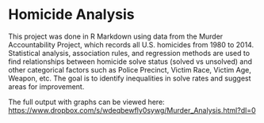 # Homicide Analysis

This project was done in R Markdown using data from the Murder Accountability Project, which records all U.S. homicides from 1980 to 2014. Statistical analysis, association rules, and regression methods are used to find relationships between homicide solve status (solved vs unsolved) and other categorical factors such as Police Precinct, Victim Race, Victim Age, Weapon, etc. The goal is to identify inequalities in solve rates and suggest areas for improvement.

The full output with graphs can be viewed here: https://www.dropbox.com/s/wdeqbewfly0sywg/Murder_Analysis.html?dl=0
